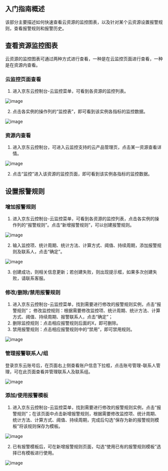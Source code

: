 ## 入门指南概述
该部分主要描述如何快速查看云资源的监控图表，以及针对某个云资源设置报警规则，查看报警规则和报警历史。

## 查看资源监控图表
云资源的监控图表可通过两种方式进行查看，一种是在云监控页面进行查看，一种是在资源内查看。
### 云监控页面查看
1. 进入京东云控制台-云监控菜单，可看到各资源的监控列表。

![image](https://raw.githubusercontent.com/jdcloudcom/cn/edit/image/Cloud-Monitor/yunziyuan/1.%E8%B5%84%E6%BA%90%E7%9B%91%E6%8E%A7.png)

2. 点击各实例的操作列的“监控表”，即可看到该实例各指标的监控数据。

![image](https://raw.githubusercontent.com/jdcloudcom/cn/edit/image/Cloud-Monitor/yunziyuan/2.%E8%B5%84%E6%BA%90%E7%9B%91%E6%8E%A7.png)

### 资源内查看
1. 进入京东云控制台，可进入云监控支持的云产品管理页，点击某一资源查看详情。

![image](https://raw.githubusercontent.com/jdcloudcom/cn/edit/image/Cloud-Monitor/yunziyuan/3.%E8%B5%84%E6%BA%90%E7%9B%91%E6%8E%A7.png)

2. 点击“监控”进入该资源的监控页面，即可看到该实例各指标的监控数据。


## 设置报警规则
### 增加报警规则
1. 进入京东云控制台-云监控菜单，可看到各资源的监控列表，点击各实例的操作列的“报警规则”。点击“新增报警规则”，可以创建报警规则。
 
![image](https://raw.githubusercontent.com/jdcloudcom/cn/edit/image/Cloud-Monitor/yunziyuan/4.%E8%B5%84%E6%BA%90%E7%9B%91%E6%8E%A7.png)

2. 输入监控项、统计周期、统计方法、计算方式、阈值、持续周期，添加报警规则及联系人，点击“确定”。 

![image](https://raw.githubusercontent.com/jdcloudcom/cn/edit/image/Cloud-Monitor/yunziyuan/5.%E8%B5%84%E6%BA%90%E7%9B%91%E6%8E%A7.png)

3. 创建成功，则相关信息更新；若创建失败，则出现提示框，如果多次创建失败，请联系客服。

### 修改/删除/禁用报警规则
1. 进入京东云控制台-云监控菜单，找到需要进行修改的报警规则实例，点击“报警规则”；
修改监控规则：根据需要修改监控项、统计周期、统计方法、计算方式、阈值、持续周期、报警联系人，点击“确定”；
2. 删除监控规则：点击相应报警规则后面的X，即可删除。
3. 禁用报警规则：点击相应报警规则中的“禁用”，即可禁用规则。

![image](https://raw.githubusercontent.com/jdcloudcom/cn/edit/image/Cloud-Monitor/yunziyuan/6.%E8%B5%84%E6%BA%90%E7%9B%91%E6%8E%A7.png)

### 管理报警联系人/组
登录京东云账号后，在页面右上侧查看账户信息下拉框，点击账号管理-联系人管理，可在此页面查看并管理联系人及联系组。

![image](https://raw.githubusercontent.com/jdcloudcom/cn/edit/image/Cloud-Monitor/yunziyuan/7.%E8%B5%84%E6%BA%90%E7%9B%91%E6%8E%A7.png)

### 添加/使用报警模板
1. 进入京东云控制台-云监控菜单，找到需要进行修改的报警规则实例，点击“报警规则”；在该页面中点击新增报警规则，根据需要修改监控项、统计周期、统计方法、计算方式、阈值、持续周期，完成后勾选“保存为新的报警规则模板”将该规则保存为模板。

![image](https://raw.githubusercontent.com/jdcloudcom/cn/edit/image/Cloud-Monitor/yunziyuan/8.%E8%B5%84%E6%BA%90%E7%9B%91%E6%8E%A7.png)

2. 已有报警模板后，可在新增报警规则页面，勾选“使用已有的报警规则模板”选择已有模板进行使用。
 
![image](https://raw.githubusercontent.com/jdcloudcom/cn/edit/image/Cloud-Monitor/yunziyuan/9.%E8%B5%84%E6%BA%90%E7%9B%91%E6%8E%A7.png)
